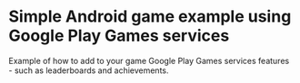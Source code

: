 Simple Android game example using Google Play Games services
=======================

Example of how to add to your game Google Play Games services features - such as leaderboards and achievements.

